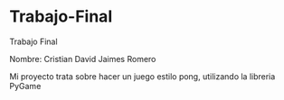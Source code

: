 # Trabajo-Final
Trabajo Final 

Nombre: Cristian David Jaimes Romero

Mi proyecto trata sobre hacer un juego estilo pong, utilizando la libreria PyGame
